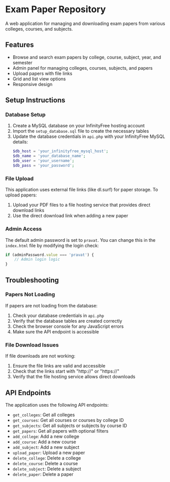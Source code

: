 # Exam Paper Repository

A web application for managing and downloading exam papers from various colleges, courses, and subjects.

## Features

- Browse and search exam papers by college, course, subject, year, and semester
- Admin panel for managing colleges, courses, subjects, and papers
- Upload papers with file links
- Grid and list view options
- Responsive design

## Setup Instructions

### Database Setup

1. Create a MySQL database on your InfinityFree hosting account
2. Import the `setup_database.sql` file to create the necessary tables
3. Update the database credentials in `api.php` with your InfinityFree MySQL details:
   ```php
   $db_host = 'your_infinityfree_mysql_host';
   $db_name = 'your_database_name';
   $db_user = 'your_username';
   $db_pass = 'your_password';
   ```

### File Upload

This application uses external file links (like dl.surf) for paper storage. To upload papers:

1. Upload your PDF files to a file hosting service that provides direct download links
2. Use the direct download link when adding a new paper

### Admin Access

The default admin password is set to `pravat`. You can change this in the `index.html` file by modifying the login check:

```javascript
if (adminPassword.value === 'pravat') {
    // Admin login logic
}
```

## Troubleshooting

### Papers Not Loading

If papers are not loading from the database:

1. Check your database credentials in `api.php`
2. Verify that the database tables are created correctly
3. Check the browser console for any JavaScript errors
4. Make sure the API endpoint is accessible

### File Download Issues

If file downloads are not working:

1. Ensure the file links are valid and accessible
2. Check that the links start with "http://" or "https://"
3. Verify that the file hosting service allows direct downloads

## API Endpoints

The application uses the following API endpoints:

- `get_colleges`: Get all colleges
- `get_courses`: Get all courses or courses by college ID
- `get_subjects`: Get all subjects or subjects by course ID
- `get_papers`: Get all papers with optional filters
- `add_college`: Add a new college
- `add_course`: Add a new course
- `add_subject`: Add a new subject
- `upload_paper`: Upload a new paper
- `delete_college`: Delete a college
- `delete_course`: Delete a course
- `delete_subject`: Delete a subject
- `delete_paper`: Delete a paper